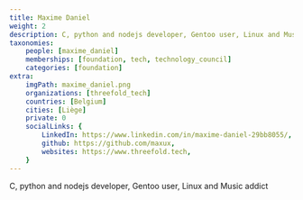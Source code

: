 ```yaml
---
title: Maxime Daniel
weight: 2
description: C, python and nodejs developer, Gentoo user, Linux and Music addict
taxonomies:
    people: [maxime_daniel]
    memberships: [foundation, tech, technology_council]
    categories: [foundation]
extra:
    imgPath: maxime_daniel.png
    organizations: [threefold_tech]
    countries: [Belgium]
    cities: [Liège]
    private: 0
    socialLinks: {
        LinkedIn: https://www.linkedin.com/in/maxime-daniel-29bb8055/,
        github: https://github.com/maxux,
        websites: https://www.threefold.tech,
    }
---
```


C, python and nodejs developer, Gentoo user, Linux and Music addict

